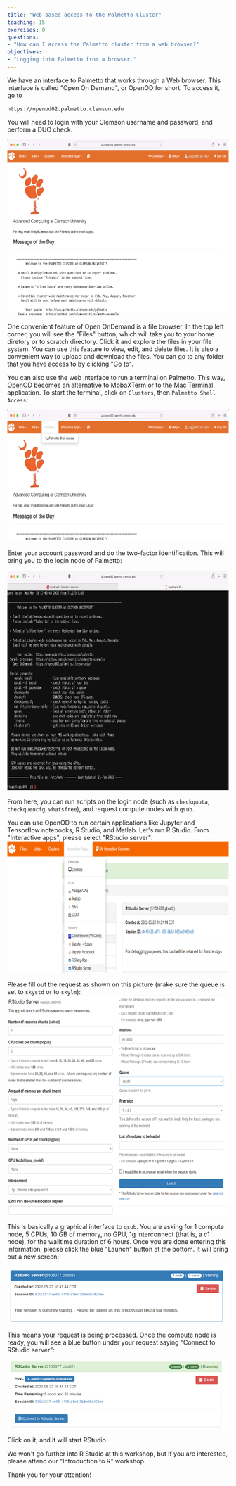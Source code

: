 ```yaml
---
title: "Web-based access to the Palmetto Cluster"
teaching: 15
exercises: 0
questions:
- "How can I access the Palmetto cluster from a web browser?"
objectives:
- "Logging into Palmetto from a browser."
---
```


We have an interface to Palmetto that works through a Web browser. This interface is called "Open On Demand", or OpenOD for short. To access it, go to 

```
https://openod02.palmetto.clemson.edu
```

You will need to login with your Clemson username and password, and perform a DUO check. 

<img src="../fig/openod_dashboard.png" alt="Open OnDemand Dashboard" style="height:400px">

One convenient feature of Open OnDemand is a file browser. In the top left corner, you will see the "Files" button, which will take you to your home diretory or to scratch directory. Click it and explore the files in your file system. You can use this feature to view, edit, and delete files. It is also a convenient way to upload and download the files. You can go to any folder that you have access to by clicking "Go to".

You can also use the web interface to run a terminal on Palmetto. This way, OpenOD becomes an alternative to MobaXTerm or to the Mac Terminal application. To start the terminal, click on `Clusters`, then `Palmetto Shell Access`:

<img src="../fig/openod_shell_access.png" alt="Open OnDemand Shell Menu" style="height:300px">

Enter your account password and do the two-factor identification. This will bring you to the login node of Palmetto:

<img src="../fig/openod_shell.png" alt="Open OnDemand Shell Menu" style="height:500px">

From here, you can run scripts on the login node (such as `checkquota`, `checkqueucfg`, `whatsfree`), and request compute nodes with `qsub`.

You can use OpenOD to run certain applications like Jupyter and Tensorflow notebooks, R Studio, and Matlab. Let's run R Studio. From "Interactive apps", please select "RStudio server":
<img src="../fig/rstudio1.png" style="height:300px">

Please fill out the request as shown on this picture (make sure the queue is set to `skystd` or to `skylm`):
<img src="../fig/rstudio2a.png" style="height:500px">

This is basically a graphical interface to `qsub`. You are asking for 1 compute node, 5 CPUs, 10 GB of memory, no GPU, 1g interconnect (that is, a c1 node), for the walltime duration of 6 hours. Once you are done entering this information, please click the blue "Launch" button at the bottom. It will bring out a new screen:

<img src="../fig/rstudio3.png">

This means your request is being processed. Once the compute node is ready, you will see a blue button under your request saying "Connect to RStudio server":

<img src="../fig/rstudio4.png">

Click on it, and it will start RStudio.

We won't go further into R Studio at this workshop, but if you are interested, please attend our "Introduction to R" workshop.

Thank you for your attention!
